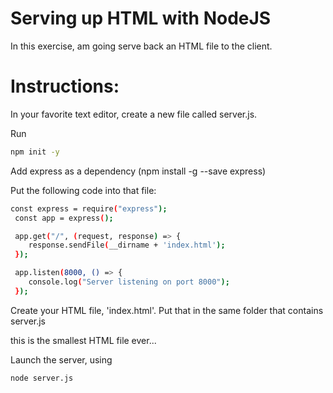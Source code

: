 # Serving up HTML with NodeJS
In this exercise, am going serve back an HTML file to the client.

# Instructions:

In your favorite text editor, create a new file called server.js.

Run 
```bash
npm init -y
```

Add express as a dependency (npm install -g --save express)

Put the following code into that file:
```bash
const express = require("express");
 const app = express();

 app.get("/", (request, response) => {
 	response.sendFile(__dirname + 'index.html');
 });

 app.listen(8000, () => {
 	console.log("Server listening on port 8000");
 });
 ```
 
Create your HTML file, 'index.html'. Put that in the same folder that contains server.js
  <html>this is the smallest HTML file ever...</html>

Launch the server, using 
```bash
node server.js
```
